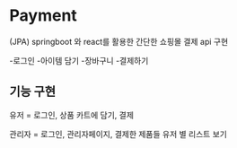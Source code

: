 # Payment
(JPA) springboot 와 react를 활용한 간단한 쇼핑몰 결제 api 구현


-로그인
-아이템 담기
-장바구니
-결제하기

## 기능 구현

유저 = 로그인, 상품 카트에 담기, 결제

관리자 = 로그인, 관리자페이지, 결제한 제품들 유저 별 리스트 보기
